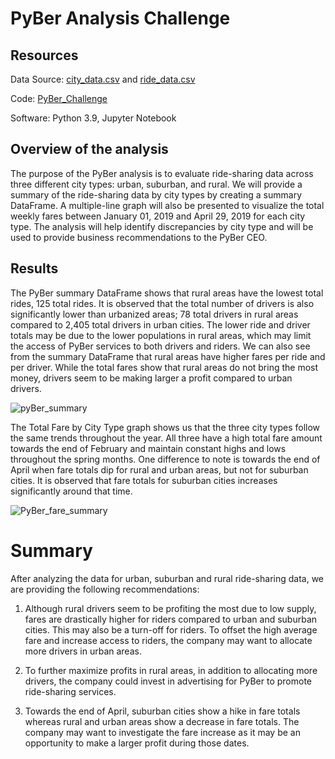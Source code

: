 # PyBer Analysis Challenge

## Resources
Data Source: [city_data.csv](https://github.com/monsecc01/PyBer_Challenge/blob/main/city_data.csv) and [ride_data.csv](https://github.com/monsecc01/PyBer_Challenge/blob/main/ride_data.csv)

Code: [PyBer_Challenge](https://github.com/monsecc01/PyBer_Challenge/blob/d8d01a329dbf5fda6bcb81774c3e412f6b3fe4d9/PyBer_Challenge.ipynb)

Software: Python 3.9, Jupyter Notebook

## Overview of the analysis

The purpose of the PyBer analysis is to evaluate ride-sharing data across three different city types: urban, suburban, and rural. We will provide a summary of the ride-sharing data by city types by creating a summary DataFrame. A multiple-line graph will also be presented to visualize the total weekly fares between January 01, 2019 and April 29, 2019 for each city type. The analysis will help identify discrepancies by city type and will be used to provide business recommendations to the PyBer CEO. 

## Results

The PyBer summary DataFrame shows that rural areas have the lowest total rides, 125 total rides. It is observed that the total number of drivers is also significantly lower than urbanized areas; 78 total drivers in rural areas compared to 2,405 total drivers in urban cities. The lower ride and driver totals may be due to the lower populations in rural areas, which may limit the access of PyBer services to both drivers and riders. We can also see from the summary DataFrame that rural areas have higher fares per ride and per driver. While the total fares show that rural areas do not bring the most money, drivers seem to be making larger a profit compared to urban drivers. 

 ![pyBer_summary](https://user-images.githubusercontent.com/81447450/116019167-3b048300-a609-11eb-817e-e8461ef99bf5.png)

The Total Fare by City Type graph shows us that the three city types follow the same trends throughout the year. All three have a high total fare amount towards the end of February and maintain constant highs and lows throughout the spring months. One difference to note is towards the end of April when fare totals dip for rural and urban areas, but not for suburban cities. It is observed that fare totals for suburban cities increases significantly around that time. 

![PyBer_fare_summary](https://user-images.githubusercontent.com/81447450/116019182-42c42780-a609-11eb-98e7-ac41bb3651dd.png)

# Summary

After analyzing the data for urban, suburban and rural ride-sharing data, we are providing the following recommendations:

1. Although rural drivers seem to be profiting the most due to low supply, fares are drastically higher for riders compared to urban and suburban cities. This may also be a turn-off for riders. To offset the high average fare and increase access to riders, the company may want to allocate more drivers in urban areas.

2. To further maximize profits in rural areas, in addition to allocating more drivers, the company could invest in advertising for PyBer to promote ride-sharing services.

3. Towards the end of April, suburban cities show a hike in fare totals whereas rural and urban areas show a decrease in fare totals. The company may want to investigate the fare increase as it may be an opportunity to make a larger profit during those dates. 
